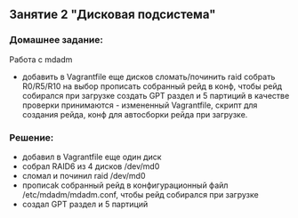 ## Занятие 2 "Дисковая подсистема"
### Домашнее задание:
Работа с mdadm
- добавить в Vagrantfile еще дисков сломать/починить raid собрать R0/R5/R10 на выбор прописать собранный рейд в конф, чтобы рейд собирался при загрузке создать GPT раздел и 5 партиций
в качестве проверки принимаются - измененный Vagrantfile, скрипт для создания рейда, конф для автосборки рейда при загрузке.
### Решение:
- добавил в Vagrantfile еще один диск
- собрал RAID6 из 4 дисков /dev/md0
- сломал и починил raid /dev/md0
- прописаk собранный рейд в конфигурационный файл /etc/mdadm/mdadm.conf, чтобы рейд собирался при загрузке
- создал GPT раздел и 5 партиций
